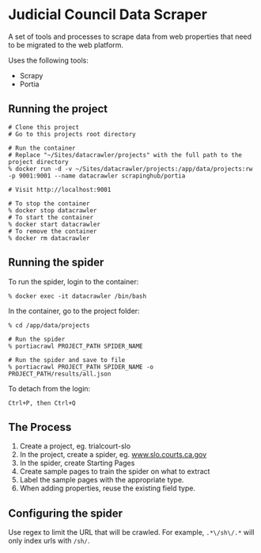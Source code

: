# Judicial Council Data Scraper
A set of tools and processes to scrape data from web properties that need to be migrated to the web platform.

Uses the following tools:
* Scrapy
* Portia

## Running the project
```shell script
# Clone this project
# Go to this projects root directory

# Run the container
# Replace "~/Sites/datacrawler/projects" with the full path to the project directory
% docker run -d -v ~/Sites/datacrawler/projects:/app/data/projects:rw -p 9001:9001 --name datacrawler scrapinghub/portia

# Visit http://localhost:9001

# To stop the container
% docker stop datacrawler
# To start the container
% docker start datacrawler
# To remove the container
% docker rm datacrawler
```

## Running the spider
To run the spider, login to the container:
```shell script
% docker exec -it datacrawler /bin/bash
```
In the container, go to the project folder:
```shell script
% cd /app/data/projects

# Run the spider
% portiacrawl PROJECT_PATH SPIDER_NAME

# Run the spider and save to file
% portiacrawl PROJECT_PATH SPIDER_NAME -o PROJECT_PATH/results/all.json
```
To detach from the login:
```shell script
Ctrl+P, then Ctrl+Q
```

## The Process
1. Create a project, eg. trialcourt-slo
2. In the project, create a spider, eg. www.slo.courts.ca.gov
3. In the spider, create Starting Pages
4. Create sample pages to train the spider on what to extract
5. Label the sample pages with the appropriate type.
6. When adding properties, reuse the existing field type.

## Configuring the spider

Use regex to limit the URL that will be crawled. For example, ```.*\/sh\/.*``` will only index urls with `/sh/`.